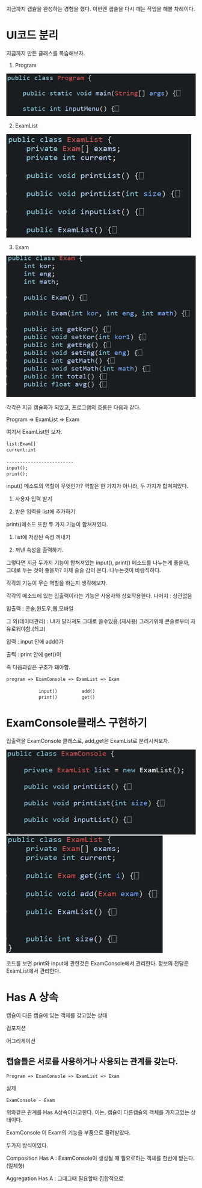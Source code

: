 지금까지 캡슐을 완성하는 경험을 했다. 이번엔 캡슐을 다시 깨는 작업을 해볼 차례이다.

# UI코드 분리

지금까지 만든 클래스를 복습해보자.

1. Program

![](/img/캡슐분리_0.PNG)

2. ExamList

![](/img/캡슐분리_1.PNG)

3. Exam

![](/img/캡슐분리_2.PNG)

각각은 지금 캡슐화가 되있고, 프로그램의 흐름은 다음과 같다.

Program => ExamList => Exam

여기서 ExamList만 보자.

    list:Exam[] 
    current:int

    -------------------------
    input();
    print();

input() 메소드의 역할이 무엇인가? 역할은 한 가지가 아니라, 두 가지가 합쳐져있다.

1. 사용자 입력 받기

2. 받은 입력을 list에 추가하기

print()메소드 또한 두 가지 기능이 합쳐져있다.

1. list에 저장된 속성 꺼내기

2. 꺼낸 속성을 출력하기.

그렇다면 지금 두가지 기능이 합쳐져있는 input(), print() 메소드를 나누는게 좋을까, 그대로 두는 것이 좋을까? 이제 슬슬 감이 온다. 나누는것이 바람직하다.

각각의 기능이 무슨 역할을 하는지 생각해보자.

각각의 메소드에 있는 입출력이라는 기능은 사용자와 상호작용한다.
나머지 : 상관없음

입출력 : 콘솔,윈도우,웹,모바일

그 외(데이터관리) : UI가 달라져도 그대로 쓸수있음.(재사용) 그러기위해  콘솔로부터 자유로워야함.(최고)

입력 : input 안에 add()가

출력 : print 안에 get()이

즉 다음과같은 구조가 돼야함.

    program => ExamConsole => ExamList => Exam

                input()         add()
                print()         get()


# ExamConsole클래스 구현하기

입출력을 ExamConsole 클래스로, add,get은 ExamList로 분리시켜보자.

![](/img/캡슐분리_3.PNG)
![](/img/캡슐분리_4.PNG)

코드를 보면 print와 input에 관한것은 ExamConsole에서 관리한다.
정보의 전달은 ExamList에서 관리한다.


# Has A 상속

캡슐이 다른 캡슐에 있는 객체를 갖고있는 상태

컴포지션

어그리게이션

## 캡슐들은 서로를 사용하거나 사용되는 관계를 갖는다.

    Program => ExamConsole => ExamList => Exam


실제

    ExamConsole - Exam

위와같은 관계를 Has A상속이라고한다.
이는, 캡슐이 다른캡슐의 객체를 가지고있는 상태이다.

ExamConsole 이 Exam의 기능을 부품으로 물려받았다.


두가지 방식이있다.

Composition Has A : ExamConsole이 생성될 때 필요로하는 객체를 한번에 받는다. (일체형)

Aggregation Has A : 그때그때 필요할때 집합적으로


